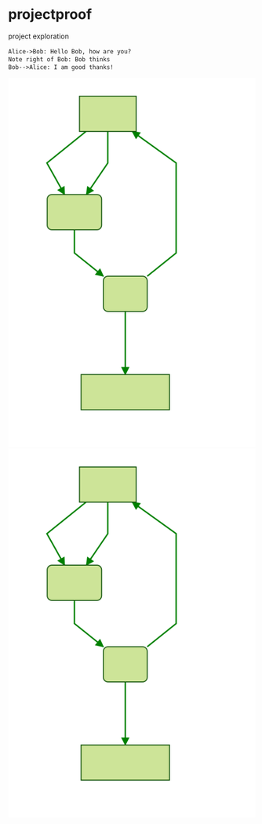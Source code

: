 # projectproof
project exploration

```sequence
Alice->Bob: Hello Bob, how are you?
Note right of Bob: Bob thinks
Bob-->Alice: I am good thanks!
```

![Alt text](./mermaid-trial.svg)
<img src="./mermaid-trial.svg">
